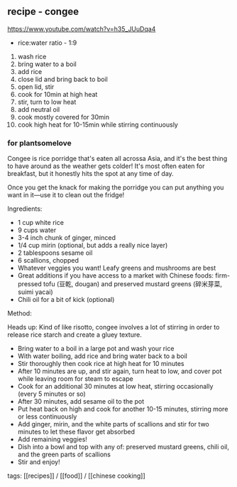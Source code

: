 
## recipe - congee

https://www.youtube.com/watch?v=h35_JUuDqa4

- rice:water ratio - 1:9

1. wash rice
2. bring water to a boil
3. add rice
4. close lid and bring back to boil
5. open lid, stir
6. cook for 10min at high heat
7. stir, turn to low heat
8. add neutral oil
9. cook mostly covered for 30min
10. cook high heat for 10-15min while stirring continuously

### for plantsomelove

Congee is rice porridge that's eaten all acrossa Asia, and it's the best thing to have around as the weather gets colder! It's most often eaten for breakfast, but it honestly hits the spot at any time of day.

Once you get the knack for making the porridge you can put anything you want in it—use it to clean out the fridge!

Ingredients:

- 1 cup white rice
- 9 cups water
- 3-4 inch chunk of ginger, minced
- 1/4 cup mirin (optional, but adds a really nice layer)
- 2 tablespoons sesame oil
- 6 scallions, chopped
- Whatever veggies you want! Leafy greens and mushrooms are best
- Great additions if you have access to a market with Chinese foods: firm-pressed tofu (豆乾, dougan) and preserved mustard greens (碎米芽菜, suimi yacai)
- Chili oil for a bit of kick (optional)

Method:

Heads up: Kind of like risotto, congee involves a lot of stirring in order to release rice starch and create a gluey texture. 

- Bring water to a boil in a large pot and wash your rice
- With water boiling, add rice and bring water back to a boil
- Stir thoroughly then cook rice at high heat for 10 minutes
- After 10 minutes are up, and stir again, turn heat to low, and cover pot while leaving room for steam to escape
- Cook for an additional 30 minutes at low heat, stirring occasionally (every 5 minutes or so)
- After 30 minutes, add sesame oil to the pot
- Put heat back on high and cook for another 10-15 minutes, stirring more or less continuously
- Add ginger, mirin, and the white parts of scallions and stir for two minutes to let these flavor get absorbed
- Add remaining veggies!
- Dish into a bowl and top with any of: preserved mustard greens, chili oil, and the green parts of scallions
- Stir and enjoy!


tags: [[recipes]] / [[food]] / [[chinese cooking]]
